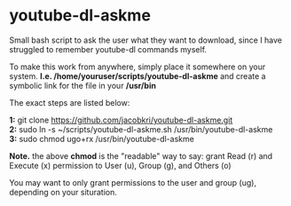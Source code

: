 # youtube-dl-askme
Small bash script to ask the user what they want to download, since I have struggled to remember youtube-dl commands myself.

To make this work from anywhere, simply place it somewhere on your system. **I.e. /home/youruser/scripts/youtube-dl-askme** and create a symbolic link for the file in your **/usr/bin**

The exact steps are listed below:

**1:** git clone https://github.com/jacobkri/youtube-dl-askme.git  
**2:** sudo ln -s ~/scripts/youtube-dl-askme.sh /usr/bin/youtube-dl-askme  
**3:** sudo chmod ugo+rx /usr/bin/youtube-dl-askme  

**Note.** the above **chmod** is the "readable" way to say:
  grant Read (r) and Execute (x) permission to User (u), Group (g), and Others (o)

You may want to only grant permissions to the user and group (ug), depending on your situration.  
